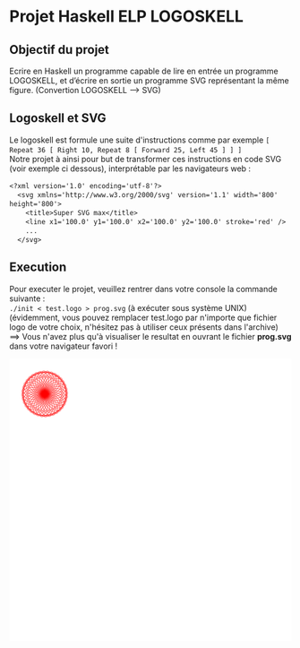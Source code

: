 # Projet Haskell ELP LOGOSKELL
## Objectif du projet
Ecrire en Haskell un programme capable de lire en entrée un programme LOGOSKELL, et d’écrire en sortie un programme SVG représentant la même figure. (Convertion LOGOSKELL --> SVG)  
## Logoskell et SVG  
Le logoskell est formule une suite d'instructions comme par exemple `[ Repeat 36 [ Right 10, Repeat 8 [ Forward 25, Left 45 ] ] ]`  
Notre projet à ainsi pour but de transformer ces instructions en code SVG (voir exemple ci dessous), interprétable par les navigateurs web :
```  
<?xml version='1.0' encoding='utf-8'?>  
  <svg xmlns='http://www.w3.org/2000/svg' version='1.1' width='800' height='800'>  
    <title>Super SVG max</title>  
    <line x1='100.0' y1='100.0' x2='100.0' y2='100.0' stroke='red' />  
    ...  
  </svg>  
```  

## Execution
Pour executer le projet, veuillez rentrer dans votre console la commande suivante :  
  `./init < test.logo > prog.svg` (à exécuter sous système UNIX)  
(évidemment, vous pouvez remplacer test.logo par n'importe que fichier logo de votre choix, n'hésitez pas à utiliser ceux présents dans l'archive)  
==> Vous n'avez plus qu'à visualiser le resultat en ouvrant le fichier **prog.svg** dans votre navigateur favori !  
  
<img src="/src/circle.svg">


